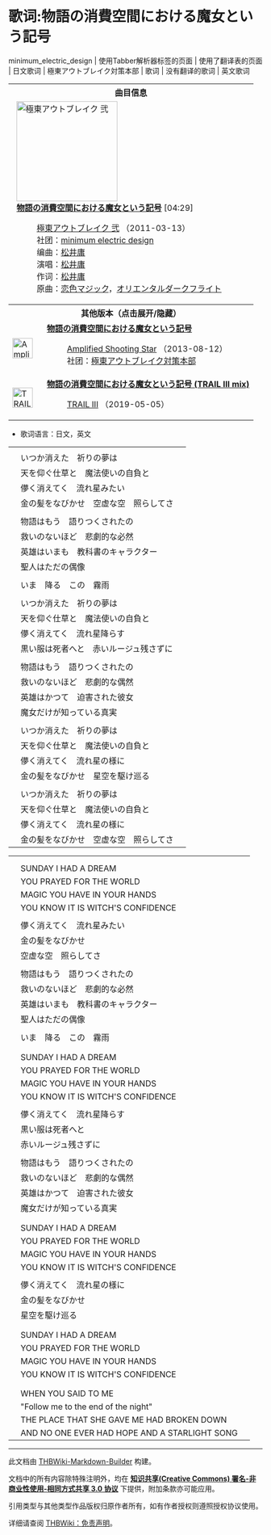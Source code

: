 # 歌词:物語の消費空間における魔女という記号

<!-- source html: G:\repos\THBWiki-Markdown-Builder\THBWikiMarkdown\Temp\main\c\c2\ns512%3A%E7%89%A9%E8%AA%9E%E3%81%AE%E6%B6%88%E8%B2%BB%E7%A9%BA%E9%96%93%E3%81%AB%E3%81%8A%E3%81%91%E3%82%8B%E9%AD%94%E5%A5%B3%E3%81%A8%E3%81%84%E3%81%86%E8%A8%98%E5%8F%B7.html -->

minimum_electric_design | 使用Tabber解析器标签的页面 | 使用了翻译表的页面 | 日文歌词 | 極東アウトブレイク対策本部 | 歌词 | 没有翻译的歌词 | 英文歌词


<table><tbody><tr><th colspan="2">曲目信息</th></tr><tr><td colspan="2" style="padding-left: 1em;"><div class="floatright"><a href="./文件-極東アウトブレイク_弐封面.jpg.md" class="image" title="極東アウトブレイク 弐"><img alt="極東アウトブレイク 弐" src="https://upload.thwiki.cc/thumb/4/49/%E6%A5%B5%E6%9D%B1%E3%82%A2%E3%82%A6%E3%83%88%E3%83%96%E3%83%AC%E3%82%A4%E3%82%AF_%E5%BC%90%E5%B0%81%E9%9D%A2.jpg/200px-%E6%A5%B5%E6%9D%B1%E3%82%A2%E3%82%A6%E3%83%88%E3%83%96%E3%83%AC%E3%82%A4%E3%82%AF_%E5%BC%90%E5%B0%81%E9%9D%A2.jpg" decoding="async" loading="lazy" width="200" height="198" srcset="https://upload.thwiki.cc/thumb/4/49/%E6%A5%B5%E6%9D%B1%E3%82%A2%E3%82%A6%E3%83%88%E3%83%96%E3%83%AC%E3%82%A4%E3%82%AF_%E5%BC%90%E5%B0%81%E9%9D%A2.jpg/300px-%E6%A5%B5%E6%9D%B1%E3%82%A2%E3%82%A6%E3%83%88%E3%83%96%E3%83%AC%E3%82%A4%E3%82%AF_%E5%BC%90%E5%B0%81%E9%9D%A2.jpg 1.5x, https://upload.thwiki.cc/thumb/4/49/%E6%A5%B5%E6%9D%B1%E3%82%A2%E3%82%A6%E3%83%88%E3%83%96%E3%83%AC%E3%82%A4%E3%82%AF_%E5%BC%90%E5%B0%81%E9%9D%A2.jpg/400px-%E6%A5%B5%E6%9D%B1%E3%82%A2%E3%82%A6%E3%83%88%E3%83%96%E3%83%AC%E3%82%A4%E3%82%AF_%E5%BC%90%E5%B0%81%E9%9D%A2.jpg 2x" data-file-width="450" data-file-height="446"></a></div><b><a href="/%E6%A5%B5%E6%9D%B1%E3%82%A2%E3%82%A6%E3%83%88%E3%83%96%E3%83%AC%E3%82%A4%E3%82%AF_%E5%BC%90#5" title="極東アウトブレイク 弐">物語の消費空間における魔女という記号</a></b> &#91;04:29&#93;<dl><dd><a href="./極東アウトブレイク_弐.md" title="極東アウトブレイク 弐">極東アウトブレイク 弐</a> （2011-03-13）<br>社团：<a href="./minimum_electric_design.md" title="minimum electric design">minimum electric design</a><br>编曲：<a href="./松井庸.md" title="松井庸">松井庸</a><br>演唱：<a href="./松井庸.md" title="松井庸">松井庸</a><br>作词：<a href="./松井庸.md" title="松井庸">松井庸</a><br>原曲：<a href="./恋色Magic.md" title="恋色Magic" unred="">恋色マジック</a>，<a href="./Oriental_Dark_Flight.md" title="Oriental Dark Flight" unred="">オリエンタルダークフライト</a><br></dd></dl></td></tr><tr><th colspan="2" class="mw-customtoggle-othervers-2">其他版本（点击展开/隐藏）</th></tr><tr class="mw-collapsible mw-collapsed" id="mw-customcollapsible-othervers-2"><td style="width: 44px;"><div class="center"><div class="floatnone"><a href="./文件-Amplified_Shooting_Star封面.jpg.md" class="image" title="Amplified Shooting Star"><img alt="Amplified Shooting Star" src="https://upload.thwiki.cc/thumb/1/18/Amplified_Shooting_Star%E5%B0%81%E9%9D%A2.jpg/40px-Amplified_Shooting_Star%E5%B0%81%E9%9D%A2.jpg" decoding="async" loading="lazy" width="40" height="40" srcset="https://upload.thwiki.cc/thumb/1/18/Amplified_Shooting_Star%E5%B0%81%E9%9D%A2.jpg/60px-Amplified_Shooting_Star%E5%B0%81%E9%9D%A2.jpg 1.5x, https://upload.thwiki.cc/thumb/1/18/Amplified_Shooting_Star%E5%B0%81%E9%9D%A2.jpg/80px-Amplified_Shooting_Star%E5%B0%81%E9%9D%A2.jpg 2x" data-file-width="1424" data-file-height="1427"></a></div></div></td><td style="padding-left: 1em;"><b><a href="/Amplified_Shooting_Star#3" title="Amplified Shooting Star">物語の消費空間における魔女という記号</a></b><dl><dd><a href="./Amplified_Shooting_Star.md" title="Amplified Shooting Star">Amplified Shooting Star</a> （2013-08-12）<br>社团：<a href="./極東アウトブレイク対策本部.md" title="極東アウトブレイク対策本部">極東アウトブレイク対策本部</a><br></dd></dl></td></tr><tr class="mw-collapsible mw-collapsed" id="mw-customcollapsible-othervers-2"><td style="width: 44px;"><div class="center"><div class="floatnone"><a href="./文件-TRAIL_III封面.jpg.md" class="image" title="TRAIL III"><img alt="TRAIL III" src="https://upload.thwiki.cc/thumb/2/28/TRAIL_III%E5%B0%81%E9%9D%A2.jpg/40px-TRAIL_III%E5%B0%81%E9%9D%A2.jpg" decoding="async" loading="lazy" width="40" height="40" srcset="https://upload.thwiki.cc/thumb/2/28/TRAIL_III%E5%B0%81%E9%9D%A2.jpg/60px-TRAIL_III%E5%B0%81%E9%9D%A2.jpg 1.5x, https://upload.thwiki.cc/thumb/2/28/TRAIL_III%E5%B0%81%E9%9D%A2.jpg/80px-TRAIL_III%E5%B0%81%E9%9D%A2.jpg 2x" data-file-width="1417" data-file-height="1417"></a></div></div></td><td style="padding-left: 1em;"><b><a href="/TRAIL_III#8" title="TRAIL III">物語の消費空間における魔女という記号 (TRAIL III mix)</a></b><dl><dd><a href="./TRAIL_III.md" title="TRAIL III">TRAIL III</a> （2019-05-05）<br></dd></dl></td></tr></tbody></table>

- 歌词语言：日文，英文

  
  

  


<table><tbody><tr class="tt-lyrics-header" id="=-2" data-pos="&#91;&quot;=&quot;,2&#93;"><td class="tt-lyrics" lang="zh"><div class="poem"></div></td><td class="tt-mainh" lang="zh"><div class="poem"></div></td><td class="tt-tranh" lang="zh"><div class="poem"></div></td></tr><tr class="tt-main-ja" id="=-3" data-pos="&#91;&quot;=&quot;,3&#93;"><td class="tt-time" lang="zh"><div class="poem"></div></td><td class="tt-ja" lang="ja"><div class="poem">いつか消えた　祈りの夢は</div></td><td class="tt-zh" lang="zh"><div class="poem"></div></td></tr><tr class="tt-main-ja" id="=-4" data-pos="&#91;&quot;=&quot;,4&#93;"><td class="tt-time" lang="zh"><div class="poem"></div></td><td class="tt-ja" lang="ja"><div class="poem">天を仰ぐ仕草と　魔法使いの自負と</div></td><td class="tt-zh" lang="zh"><div class="poem"></div></td></tr><tr class="tt-main-ja" id="=-5" data-pos="&#91;&quot;=&quot;,5&#93;"><td class="tt-time" lang="zh"><div class="poem"></div></td><td class="tt-ja" lang="ja"><div class="poem">儚く消えてく　流れ星みたい</div></td><td class="tt-zh" lang="zh"><div class="poem"></div></td></tr><tr class="tt-main-ja" id="=-6" data-pos="&#91;&quot;=&quot;,6&#93;"><td class="tt-time" lang="zh"><div class="poem"></div></td><td class="tt-ja" lang="ja"><div class="poem">金の髪をなびかせ　空虚な空　照らしてさ</div></td><td class="tt-zh" lang="zh"><div class="poem"></div></td></tr><tr class="tt-lyrics-sep" id="=-7" data-pos="&#91;&quot;=&quot;,7&#93;"><td class="tt-sep" lang="zh"><div class="poem"></div></td><td class="tt-text" lang="zh"><div class="poem"></div></td><td class="tt-tran" lang="zh"><div class="poem"></div></td></tr><tr class="tt-main-ja" id="=-8" data-pos="&#91;&quot;=&quot;,8&#93;"><td class="tt-time" lang="zh"><div class="poem"></div></td><td class="tt-ja" lang="ja"><div class="poem">物語はもう　語りつくされたの</div></td><td class="tt-zh" lang="zh"><div class="poem"></div></td></tr><tr class="tt-main-ja" id="=-9" data-pos="&#91;&quot;=&quot;,9&#93;"><td class="tt-time" lang="zh"><div class="poem"></div></td><td class="tt-ja" lang="ja"><div class="poem">救いのないほど　悲劇的な必然</div></td><td class="tt-zh" lang="zh"><div class="poem"></div></td></tr><tr class="tt-main-ja" id="=-10" data-pos="&#91;&quot;=&quot;,10&#93;"><td class="tt-time" lang="zh"><div class="poem"></div></td><td class="tt-ja" lang="ja"><div class="poem">英雄はいまも　教科書のキャラクター</div></td><td class="tt-zh" lang="zh"><div class="poem"></div></td></tr><tr class="tt-main-ja" id="=-11" data-pos="&#91;&quot;=&quot;,11&#93;"><td class="tt-time" lang="zh"><div class="poem"></div></td><td class="tt-ja" lang="ja"><div class="poem">聖人はただの偶像</div></td><td class="tt-zh" lang="zh"><div class="poem"></div></td></tr><tr class="tt-lyrics-sep" id="=-12" data-pos="&#91;&quot;=&quot;,12&#93;"><td class="tt-sep" lang="zh"><div class="poem"></div></td><td class="tt-text" lang="zh"><div class="poem"></div></td><td class="tt-tran" lang="zh"><div class="poem"></div></td></tr><tr class="tt-main-ja" id="=-13" data-pos="&#91;&quot;=&quot;,13&#93;"><td class="tt-time" lang="zh"><div class="poem"></div></td><td class="tt-ja" lang="ja"><div class="poem">いま　降る　この　霧雨</div></td><td class="tt-zh" lang="zh"><div class="poem"></div></td></tr><tr class="tt-lyrics-sep" id="=-14" data-pos="&#91;&quot;=&quot;,14&#93;"><td class="tt-sep" lang="zh"><div class="poem"></div></td><td class="tt-text" lang="zh"><div class="poem"></div></td><td class="tt-tran" lang="zh"><div class="poem"></div></td></tr><tr class="tt-main-ja" id="=-15" data-pos="&#91;&quot;=&quot;,15&#93;"><td class="tt-time" lang="zh"><div class="poem"></div></td><td class="tt-ja" lang="ja"><div class="poem">いつか消えた　祈りの夢は</div></td><td class="tt-zh" lang="zh"><div class="poem"></div></td></tr><tr class="tt-main-ja" id="=-16" data-pos="&#91;&quot;=&quot;,16&#93;"><td class="tt-time" lang="zh"><div class="poem"></div></td><td class="tt-ja" lang="ja"><div class="poem">天を仰ぐ仕草と　魔法使いの自負と</div></td><td class="tt-zh" lang="zh"><div class="poem"></div></td></tr><tr class="tt-main-ja" id="=-17" data-pos="&#91;&quot;=&quot;,17&#93;"><td class="tt-time" lang="zh"><div class="poem"></div></td><td class="tt-ja" lang="ja"><div class="poem">儚く消えてく　流れ星降らす</div></td><td class="tt-zh" lang="zh"><div class="poem"></div></td></tr><tr class="tt-main-ja" id="=-18" data-pos="&#91;&quot;=&quot;,18&#93;"><td class="tt-time" lang="zh"><div class="poem"></div></td><td class="tt-ja" lang="ja"><div class="poem">黒い服は死者へと　赤いルージュ残さずに</div></td><td class="tt-zh" lang="zh"><div class="poem"></div></td></tr><tr class="tt-lyrics-sep" id="=-19" data-pos="&#91;&quot;=&quot;,19&#93;"><td class="tt-sep" lang="zh"><div class="poem"></div></td><td class="tt-text" lang="zh"><div class="poem"></div></td><td class="tt-tran" lang="zh"><div class="poem"></div></td></tr><tr class="tt-main-ja" id="=-20" data-pos="&#91;&quot;=&quot;,20&#93;"><td class="tt-time" lang="zh"><div class="poem"></div></td><td class="tt-ja" lang="ja"><div class="poem">物語はもう　語りつくされたの</div></td><td class="tt-zh" lang="zh"><div class="poem"></div></td></tr><tr class="tt-main-ja" id="=-21" data-pos="&#91;&quot;=&quot;,21&#93;"><td class="tt-time" lang="zh"><div class="poem"></div></td><td class="tt-ja" lang="ja"><div class="poem">救いのないほど　悲劇的な偶然</div></td><td class="tt-zh" lang="zh"><div class="poem"></div></td></tr><tr class="tt-main-ja" id="=-22" data-pos="&#91;&quot;=&quot;,22&#93;"><td class="tt-time" lang="zh"><div class="poem"></div></td><td class="tt-ja" lang="ja"><div class="poem">英雄はかつて　迫害された彼女</div></td><td class="tt-zh" lang="zh"><div class="poem"></div></td></tr><tr class="tt-main-ja" id="=-23" data-pos="&#91;&quot;=&quot;,23&#93;"><td class="tt-time" lang="zh"><div class="poem"></div></td><td class="tt-ja" lang="ja"><div class="poem">魔女だけが知っている真実</div></td><td class="tt-zh" lang="zh"><div class="poem"></div></td></tr><tr class="tt-lyrics-sep" id="=-24" data-pos="&#91;&quot;=&quot;,24&#93;"><td class="tt-sep" lang="zh"><div class="poem"></div></td><td class="tt-text" lang="zh"><div class="poem"></div></td><td class="tt-tran" lang="zh"><div class="poem"></div></td></tr><tr class="tt-main-ja" id="=-25" data-pos="&#91;&quot;=&quot;,25&#93;"><td class="tt-time" lang="zh"><div class="poem"></div></td><td class="tt-ja" lang="ja"><div class="poem">いつか消えた　祈りの夢は</div></td><td class="tt-zh" lang="zh"><div class="poem"></div></td></tr><tr class="tt-main-ja" id="=-26" data-pos="&#91;&quot;=&quot;,26&#93;"><td class="tt-time" lang="zh"><div class="poem"></div></td><td class="tt-ja" lang="ja"><div class="poem">天を仰ぐ仕草と　魔法使いの自負と</div></td><td class="tt-zh" lang="zh"><div class="poem"></div></td></tr><tr class="tt-main-ja" id="=-27" data-pos="&#91;&quot;=&quot;,27&#93;"><td class="tt-time" lang="zh"><div class="poem"></div></td><td class="tt-ja" lang="ja"><div class="poem">儚く消えてく　流れ星の様に</div></td><td class="tt-zh" lang="zh"><div class="poem"></div></td></tr><tr class="tt-main-ja" id="=-28" data-pos="&#91;&quot;=&quot;,28&#93;"><td class="tt-time" lang="zh"><div class="poem"></div></td><td class="tt-ja" lang="ja"><div class="poem">金の髪をなびかせ　星空を駆け巡る</div></td><td class="tt-zh" lang="zh"><div class="poem"></div></td></tr><tr class="tt-lyrics-sep" id="=-29" data-pos="&#91;&quot;=&quot;,29&#93;"><td class="tt-sep" lang="zh"><div class="poem"></div></td><td class="tt-text" lang="zh"><div class="poem"></div></td><td class="tt-tran" lang="zh"><div class="poem"></div></td></tr><tr class="tt-main-ja" id="=-30" data-pos="&#91;&quot;=&quot;,30&#93;"><td class="tt-time" lang="zh"><div class="poem"></div></td><td class="tt-ja" lang="ja"><div class="poem">いつか消えた　祈りの夢は</div></td><td class="tt-zh" lang="zh"><div class="poem"></div></td></tr><tr class="tt-main-ja" id="=-31" data-pos="&#91;&quot;=&quot;,31&#93;"><td class="tt-time" lang="zh"><div class="poem"></div></td><td class="tt-ja" lang="ja"><div class="poem">天を仰ぐ仕草と　魔法使いの自負と</div></td><td class="tt-zh" lang="zh"><div class="poem"></div></td></tr><tr class="tt-main-ja" id="=-32" data-pos="&#91;&quot;=&quot;,32&#93;"><td class="tt-time" lang="zh"><div class="poem"></div></td><td class="tt-ja" lang="ja"><div class="poem">儚く消えてく　流れ星の様に</div></td><td class="tt-zh" lang="zh"><div class="poem"></div></td></tr><tr class="tt-main-ja" id="=-33" data-pos="&#91;&quot;=&quot;,33&#93;"><td class="tt-time" lang="zh"><div class="poem"></div></td><td class="tt-ja" lang="ja"><div class="poem">金の髪をなびかせ　空虚な空　照らしてさ</div></td><td class="tt-zh" lang="zh"><div class="poem"></div></td></tr></tbody></table>


<table><tbody><tr class="tt-lyrics-header" id="=-35" data-pos="&#91;&quot;=&quot;,35&#93;"><td class="tt-lyrics" lang="zh"><div class="poem"></div></td><td class="tt-mainh" lang="zh"><div class="poem"></div></td><td class="tt-tranh" lang="zh"><div class="poem"></div></td></tr><tr class="tt-main-ja" id="=-36" data-pos="&#91;&quot;=&quot;,36&#93;"><td class="tt-time" lang="zh"><div class="poem"></div></td><td class="tt-ja" lang="ja"><div class="poem"></div></td><td class="tt-zh" lang="zh"><div class="poem"></div></td></tr><tr class="tt-main-en" id="=-37" data-pos="&#91;&quot;=&quot;,37&#93;"><td class="tt-time" lang="zh"><div class="poem"></div></td><td class="tt-en" lang="en"><div class="poem">SUNDAY I HAD A DREAM</div></td><td class="tt-zh" lang="zh"><div class="poem"></div></td></tr><tr class="tt-main-en" id="=-38" data-pos="&#91;&quot;=&quot;,38&#93;"><td class="tt-time" lang="zh"><div class="poem"></div></td><td class="tt-en" lang="en"><div class="poem">YOU PRAYED FOR THE WORLD</div></td><td class="tt-zh" lang="zh"><div class="poem"></div></td></tr><tr class="tt-main-en" id="=-39" data-pos="&#91;&quot;=&quot;,39&#93;"><td class="tt-time" lang="zh"><div class="poem"></div></td><td class="tt-en" lang="en"><div class="poem">MAGIC YOU HAVE IN YOUR HANDS</div></td><td class="tt-zh" lang="zh"><div class="poem"></div></td></tr><tr class="tt-main-en" id="=-40" data-pos="&#91;&quot;=&quot;,40&#93;"><td class="tt-time" lang="zh"><div class="poem"></div></td><td class="tt-en" lang="en"><div class="poem">YOU KNOW IT IS WITCH'S CONFIDENCE</div></td><td class="tt-zh" lang="zh"><div class="poem"></div></td></tr><tr class="tt-lyrics-sep" id="=-41" data-pos="&#91;&quot;=&quot;,41&#93;"><td class="tt-sep" lang="zh"><div class="poem"></div></td><td class="tt-text" lang="zh"><div class="poem"></div></td><td class="tt-tran" lang="zh"><div class="poem"></div></td></tr><tr class="tt-main-ja" id="=-42" data-pos="&#91;&quot;=&quot;,42&#93;"><td class="tt-time" lang="zh"><div class="poem"></div></td><td class="tt-ja" lang="ja"><div class="poem">儚く消えてく　流れ星みたい</div></td><td class="tt-zh" lang="zh"><div class="poem"></div></td></tr><tr class="tt-main-ja" id="=-43" data-pos="&#91;&quot;=&quot;,43&#93;"><td class="tt-time" lang="zh"><div class="poem"></div></td><td class="tt-ja" lang="ja"><div class="poem">金の髪をなびかせ</div></td><td class="tt-zh" lang="zh"><div class="poem"></div></td></tr><tr class="tt-main-ja" id="=-44" data-pos="&#91;&quot;=&quot;,44&#93;"><td class="tt-time" lang="zh"><div class="poem"></div></td><td class="tt-ja" lang="ja"><div class="poem">空虚な空　照らしてさ</div></td><td class="tt-zh" lang="zh"><div class="poem"></div></td></tr><tr class="tt-lyrics-sep" id="=-45" data-pos="&#91;&quot;=&quot;,45&#93;"><td class="tt-sep" lang="zh"><div class="poem"></div></td><td class="tt-text" lang="zh"><div class="poem"></div></td><td class="tt-tran" lang="zh"><div class="poem"></div></td></tr><tr class="tt-main-ja" id="=-46" data-pos="&#91;&quot;=&quot;,46&#93;"><td class="tt-time" lang="zh"><div class="poem"></div></td><td class="tt-ja" lang="ja"><div class="poem">物語はもう　語りつくされたの</div></td><td class="tt-zh" lang="zh"><div class="poem"></div></td></tr><tr class="tt-main-ja" id="=-47" data-pos="&#91;&quot;=&quot;,47&#93;"><td class="tt-time" lang="zh"><div class="poem"></div></td><td class="tt-ja" lang="ja"><div class="poem">救いのないほど　悲劇的な必然</div></td><td class="tt-zh" lang="zh"><div class="poem"></div></td></tr><tr class="tt-main-ja" id="=-48" data-pos="&#91;&quot;=&quot;,48&#93;"><td class="tt-time" lang="zh"><div class="poem"></div></td><td class="tt-ja" lang="ja"><div class="poem">英雄はいまも　教科書のキャラクター</div></td><td class="tt-zh" lang="zh"><div class="poem"></div></td></tr><tr class="tt-main-ja" id="=-49" data-pos="&#91;&quot;=&quot;,49&#93;"><td class="tt-time" lang="zh"><div class="poem"></div></td><td class="tt-ja" lang="ja"><div class="poem">聖人はただの偶像</div></td><td class="tt-zh" lang="zh"><div class="poem"></div></td></tr><tr class="tt-lyrics-sep" id="=-50" data-pos="&#91;&quot;=&quot;,50&#93;"><td class="tt-sep" lang="zh"><div class="poem"></div></td><td class="tt-text" lang="zh"><div class="poem"></div></td><td class="tt-tran" lang="zh"><div class="poem"></div></td></tr><tr class="tt-main-ja" id="=-51" data-pos="&#91;&quot;=&quot;,51&#93;"><td class="tt-time" lang="zh"><div class="poem"></div></td><td class="tt-ja" lang="ja"><div class="poem">いま　降る　この　霧雨</div></td><td class="tt-zh" lang="zh"><div class="poem"></div></td></tr><tr class="tt-lyrics-sep" id="=-52" data-pos="&#91;&quot;=&quot;,52&#93;"><td class="tt-sep" lang="zh"><div class="poem"></div></td><td class="tt-text" lang="zh"><div class="poem"></div></td><td class="tt-tran" lang="zh"><div class="poem"></div></td></tr><tr class="tt-main-ja" id="=-53" data-pos="&#91;&quot;=&quot;,53&#93;"><td class="tt-time" lang="zh"><div class="poem"></div></td><td class="tt-ja" lang="ja"><div class="poem"></div></td><td class="tt-zh" lang="zh"><div class="poem"></div></td></tr><tr class="tt-main-en" id="=-54" data-pos="&#91;&quot;=&quot;,54&#93;"><td class="tt-time" lang="zh"><div class="poem"></div></td><td class="tt-en" lang="en"><div class="poem">SUNDAY I HAD A DREAM</div></td><td class="tt-zh" lang="zh"><div class="poem"></div></td></tr><tr class="tt-main-en" id="=-55" data-pos="&#91;&quot;=&quot;,55&#93;"><td class="tt-time" lang="zh"><div class="poem"></div></td><td class="tt-en" lang="en"><div class="poem">YOU PRAYED FOR THE WORLD</div></td><td class="tt-zh" lang="zh"><div class="poem"></div></td></tr><tr class="tt-main-en" id="=-56" data-pos="&#91;&quot;=&quot;,56&#93;"><td class="tt-time" lang="zh"><div class="poem"></div></td><td class="tt-en" lang="en"><div class="poem">MAGIC YOU HAVE IN YOUR HANDS</div></td><td class="tt-zh" lang="zh"><div class="poem"></div></td></tr><tr class="tt-main-en" id="=-57" data-pos="&#91;&quot;=&quot;,57&#93;"><td class="tt-time" lang="zh"><div class="poem"></div></td><td class="tt-en" lang="en"><div class="poem">YOU KNOW IT IS WITCH'S CONFIDENCE</div></td><td class="tt-zh" lang="zh"><div class="poem"></div></td></tr><tr class="tt-lyrics-sep" id="=-58" data-pos="&#91;&quot;=&quot;,58&#93;"><td class="tt-sep" lang="zh"><div class="poem"></div></td><td class="tt-text" lang="zh"><div class="poem"></div></td><td class="tt-tran" lang="zh"><div class="poem"></div></td></tr><tr class="tt-main-ja" id="=-59" data-pos="&#91;&quot;=&quot;,59&#93;"><td class="tt-time" lang="zh"><div class="poem"></div></td><td class="tt-ja" lang="ja"><div class="poem">儚く消えてく　流れ星降らす</div></td><td class="tt-zh" lang="zh"><div class="poem"></div></td></tr><tr class="tt-main-ja" id="=-60" data-pos="&#91;&quot;=&quot;,60&#93;"><td class="tt-time" lang="zh"><div class="poem"></div></td><td class="tt-ja" lang="ja"><div class="poem">黒い服は死者へと</div></td><td class="tt-zh" lang="zh"><div class="poem"></div></td></tr><tr class="tt-main-ja" id="=-61" data-pos="&#91;&quot;=&quot;,61&#93;"><td class="tt-time" lang="zh"><div class="poem"></div></td><td class="tt-ja" lang="ja"><div class="poem">赤いルージュ残さずに</div></td><td class="tt-zh" lang="zh"><div class="poem"></div></td></tr><tr class="tt-lyrics-sep" id="=-62" data-pos="&#91;&quot;=&quot;,62&#93;"><td class="tt-sep" lang="zh"><div class="poem"></div></td><td class="tt-text" lang="zh"><div class="poem"></div></td><td class="tt-tran" lang="zh"><div class="poem"></div></td></tr><tr class="tt-main-ja" id="=-63" data-pos="&#91;&quot;=&quot;,63&#93;"><td class="tt-time" lang="zh"><div class="poem"></div></td><td class="tt-ja" lang="ja"><div class="poem">物語はもう　語りつくされたの</div></td><td class="tt-zh" lang="zh"><div class="poem"></div></td></tr><tr class="tt-main-ja" id="=-64" data-pos="&#91;&quot;=&quot;,64&#93;"><td class="tt-time" lang="zh"><div class="poem"></div></td><td class="tt-ja" lang="ja"><div class="poem">救いのないほど　悲劇的な偶然</div></td><td class="tt-zh" lang="zh"><div class="poem"></div></td></tr><tr class="tt-main-ja" id="=-65" data-pos="&#91;&quot;=&quot;,65&#93;"><td class="tt-time" lang="zh"><div class="poem"></div></td><td class="tt-ja" lang="ja"><div class="poem">英雄はかつて　迫害された彼女</div></td><td class="tt-zh" lang="zh"><div class="poem"></div></td></tr><tr class="tt-main-ja" id="=-66" data-pos="&#91;&quot;=&quot;,66&#93;"><td class="tt-time" lang="zh"><div class="poem"></div></td><td class="tt-ja" lang="ja"><div class="poem">魔女だけが知っている真実</div></td><td class="tt-zh" lang="zh"><div class="poem"></div></td></tr><tr class="tt-lyrics-sep" id="=-67" data-pos="&#91;&quot;=&quot;,67&#93;"><td class="tt-sep" lang="zh"><div class="poem"></div></td><td class="tt-text" lang="zh"><div class="poem"></div></td><td class="tt-tran" lang="zh"><div class="poem"></div></td></tr><tr class="tt-main-ja" id="=-68" data-pos="&#91;&quot;=&quot;,68&#93;"><td class="tt-time" lang="zh"><div class="poem"></div></td><td class="tt-ja" lang="ja"><div class="poem"></div></td><td class="tt-zh" lang="zh"><div class="poem"></div></td></tr><tr class="tt-main-en" id="=-69" data-pos="&#91;&quot;=&quot;,69&#93;"><td class="tt-time" lang="zh"><div class="poem"></div></td><td class="tt-en" lang="en"><div class="poem">SUNDAY I HAD A DREAM</div></td><td class="tt-zh" lang="zh"><div class="poem"></div></td></tr><tr class="tt-main-en" id="=-70" data-pos="&#91;&quot;=&quot;,70&#93;"><td class="tt-time" lang="zh"><div class="poem"></div></td><td class="tt-en" lang="en"><div class="poem">YOU PRAYED FOR THE WORLD</div></td><td class="tt-zh" lang="zh"><div class="poem"></div></td></tr><tr class="tt-main-en" id="=-71" data-pos="&#91;&quot;=&quot;,71&#93;"><td class="tt-time" lang="zh"><div class="poem"></div></td><td class="tt-en" lang="en"><div class="poem">MAGIC YOU HAVE IN YOUR HANDS</div></td><td class="tt-zh" lang="zh"><div class="poem"></div></td></tr><tr class="tt-main-en" id="=-72" data-pos="&#91;&quot;=&quot;,72&#93;"><td class="tt-time" lang="zh"><div class="poem"></div></td><td class="tt-en" lang="en"><div class="poem">YOU KNOW IT IS WITCH'S CONFIDENCE</div></td><td class="tt-zh" lang="zh"><div class="poem"></div></td></tr><tr class="tt-lyrics-sep" id="=-73" data-pos="&#91;&quot;=&quot;,73&#93;"><td class="tt-sep" lang="zh"><div class="poem"></div></td><td class="tt-text" lang="zh"><div class="poem"></div></td><td class="tt-tran" lang="zh"><div class="poem"></div></td></tr><tr class="tt-main-ja" id="=-74" data-pos="&#91;&quot;=&quot;,74&#93;"><td class="tt-time" lang="zh"><div class="poem"></div></td><td class="tt-ja" lang="ja"><div class="poem">儚く消えてく　流れ星の様に</div></td><td class="tt-zh" lang="zh"><div class="poem"></div></td></tr><tr class="tt-main-ja" id="=-75" data-pos="&#91;&quot;=&quot;,75&#93;"><td class="tt-time" lang="zh"><div class="poem"></div></td><td class="tt-ja" lang="ja"><div class="poem">金の髪をなびかせ</div></td><td class="tt-zh" lang="zh"><div class="poem"></div></td></tr><tr class="tt-main-ja" id="=-76" data-pos="&#91;&quot;=&quot;,76&#93;"><td class="tt-time" lang="zh"><div class="poem"></div></td><td class="tt-ja" lang="ja"><div class="poem">星空を駆け巡る</div></td><td class="tt-zh" lang="zh"><div class="poem"></div></td></tr><tr class="tt-lyrics-sep" id="=-77" data-pos="&#91;&quot;=&quot;,77&#93;"><td class="tt-sep" lang="zh"><div class="poem"></div></td><td class="tt-text" lang="zh"><div class="poem"></div></td><td class="tt-tran" lang="zh"><div class="poem"></div></td></tr><tr class="tt-main-ja" id="=-78" data-pos="&#91;&quot;=&quot;,78&#93;"><td class="tt-time" lang="zh"><div class="poem"></div></td><td class="tt-ja" lang="ja"><div class="poem"></div></td><td class="tt-zh" lang="zh"><div class="poem"></div></td></tr><tr class="tt-main-en" id="=-79" data-pos="&#91;&quot;=&quot;,79&#93;"><td class="tt-time" lang="zh"><div class="poem"></div></td><td class="tt-en" lang="en"><div class="poem">SUNDAY I HAD A DREAM</div></td><td class="tt-zh" lang="zh"><div class="poem"></div></td></tr><tr class="tt-main-en" id="=-80" data-pos="&#91;&quot;=&quot;,80&#93;"><td class="tt-time" lang="zh"><div class="poem"></div></td><td class="tt-en" lang="en"><div class="poem">YOU PRAYED FOR THE WORLD</div></td><td class="tt-zh" lang="zh"><div class="poem"></div></td></tr><tr class="tt-main-en" id="=-81" data-pos="&#91;&quot;=&quot;,81&#93;"><td class="tt-time" lang="zh"><div class="poem"></div></td><td class="tt-en" lang="en"><div class="poem">MAGIC YOU HAVE IN YOUR HANDS</div></td><td class="tt-zh" lang="zh"><div class="poem"></div></td></tr><tr class="tt-main-en" id="=-82" data-pos="&#91;&quot;=&quot;,82&#93;"><td class="tt-time" lang="zh"><div class="poem"></div></td><td class="tt-en" lang="en"><div class="poem">YOU KNOW IT IS WITCH'S CONFIDENCE</div></td><td class="tt-zh" lang="zh"><div class="poem"></div></td></tr><tr class="tt-lyrics-sep" id="=-83" data-pos="&#91;&quot;=&quot;,83&#93;"><td class="tt-sep" lang="zh"><div class="poem"></div></td><td class="tt-text" lang="zh"><div class="poem"></div></td><td class="tt-tran" lang="zh"><div class="poem"></div></td></tr><tr class="tt-main-ja" id="=-84" data-pos="&#91;&quot;=&quot;,84&#93;"><td class="tt-time" lang="zh"><div class="poem"></div></td><td class="tt-ja" lang="ja"><div class="poem"></div></td><td class="tt-zh" lang="zh"><div class="poem"></div></td></tr><tr class="tt-main-en" id="=-85" data-pos="&#91;&quot;=&quot;,85&#93;"><td class="tt-time" lang="zh"><div class="poem"></div></td><td class="tt-en" lang="en"><div class="poem">WHEN YOU SAID TO ME</div></td><td class="tt-zh" lang="zh"><div class="poem"></div></td></tr><tr class="tt-main-en" id="=-86" data-pos="&#91;&quot;=&quot;,86&#93;"><td class="tt-time" lang="zh"><div class="poem"></div></td><td class="tt-en" lang="en"><div class="poem">"Follow me to the end of the night"</div></td><td class="tt-zh" lang="zh"><div class="poem"></div></td></tr><tr class="tt-main-en" id="=-87" data-pos="&#91;&quot;=&quot;,87&#93;"><td class="tt-time" lang="zh"><div class="poem"></div></td><td class="tt-en" lang="en"><div class="poem">THE PLACE THAT SHE GAVE ME HAD BROKEN DOWN</div></td><td class="tt-zh" lang="zh"><div class="poem"></div></td></tr><tr class="tt-main-en" id="=-88" data-pos="&#91;&quot;=&quot;,88&#93;"><td class="tt-time" lang="zh"><div class="poem"></div></td><td class="tt-en" lang="en"><div class="poem">AND NO ONE EVER HAD HOPE AND A STARLIGHT SONG</div></td><td class="tt-zh" lang="zh"><div class="poem"></div></td></tr></tbody></table>


  
  

  





---

此文档由 [THBWiki-Markdown-Builder](https://github.com/Delsin-Yu/THBWiki-Markdown-Builder) 构建。

文档中的所有内容除特殊注明外，均在 [**知识共享(Creative Commons) 署名-非商业性使用-相同方式共享 3.0 协议**](https://creativecommons.org/licenses/by-sa/3.0/deed.zh-hans) 下提供，附加条款亦可能应用。

引用类型与其他类型作品版权归原作者所有，如有作者授权则遵照授权协议使用。

详细请查阅 [THBWiki：免责声明](https://thbwiki.cc/THBWiki:%E5%85%8D%E8%B4%A3%E5%A3%B0%E6%98%8E)。

